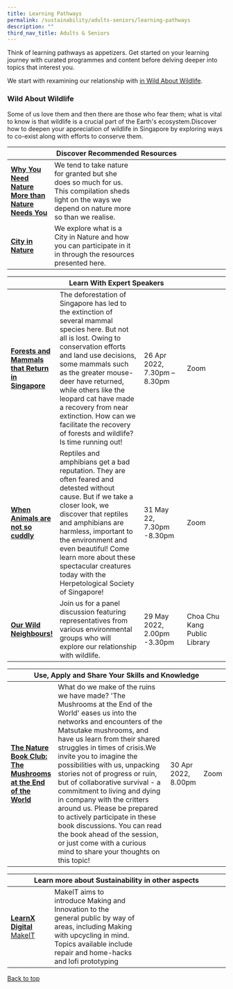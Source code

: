 ```yaml
---
title: Learning Pathways
permalink: /sustainability/adults-seniors/learning-pathways
description: ""
third_nav_title: Adults & Seniors
---
```

<style type="text/css">
/* Links */
.content a { color: #322987; }
.content a:focus,
.content a:hover { color: #28216c; }

/* Button Outline */
.bp-button { padding-left: 1.5rem; padding-right: 1.5rem; }
.bp-button.is-primary-outline { border: 1px solid #322987; color: #322987; background-color: transparent; text-decoration: none; }
.bp-button.is-primary-outline:focus,
.bp-button.is-primary-outline:hover { border: 1px solid #322987; color: #cff2e8; background-color: #322987; text-decoration: none; }

/* Responsive Iframe */
.responsive-iframe { position: absolute; top: 0; left: 0; bottom: 0; right: 0; width: 100%; height: 100%; }
.responsive-iframe-container { position: relative; overflow: hidden; width: 100%; }
.responsive-iframe-container.ratio-16by9 { padding-top: 56.25%; }
.responsive-iframe-container.ratio-4by3 { padding-top: 75%; }
.responsive-iframe-container.ratio-3by2 { padding-top: 66.66%; }
.responsive-iframe-container.ratio-1by1 { padding-top: 100%; }
</style>
Think of learning pathways as appetizers. Get started on your learning journey with curated programmes and content before delving deeper into topics that interest you.

We start with rexamining our relationship with <a href="#wildlife">in Wild About Wildlife</a>.
 
<h3 id="Wild About Wildlife" class="margin--bottom--lg"><b>Wild About Wildlife</b></h3>
Some of us love them and then there are those who fear them; what is vital to know is that wildlife is a crucial part of the Earth's ecosystem.Discover how to deepen your appreciation of wildlife in Singapore by exploring ways to co-exist along with efforts to conserve them.
<div class="horizontal-scroll margin--bottom--lg">
  <table class="generic-table">
    <thead>
      <tr>
        <th colspan="4" class="is-uppercase has-weight-normal ">Discover Recommended Resources</th>
      </tr>
    </thead>
    <tbody>
      <tr>
        <td style="width: 20%;"><a href="/sustainability/adults-seniors/content" target="_blank"><b>Why You Need Nature More than Nature Needs You</b></a></td>
        <td style="width: 40%;">We tend to take nature for granted but she does so much for us. This compilation sheds light on the ways we depend on nature more so than we realise.</td>
        <td style="width: 20%;"> </td>
        <td style="width: 20%;"> </td>
      </tr>
<tr>
        <td><a href="/sustainability/adults-seniors/content" target="_blank"><b>City in Nature</b></a></td>
        <td>We explore what is a City in Nature and how you can participate in it in through the resources presented here. </td>
        <td></td>
        <td> </td>
      </tr>
    </tbody>
  </table>
</div>

<div class="horizontal-scroll margin--bottom--lg">
  <table class="generic-table">
    <thead>
      <tr>
        <th colspan="4" class="is-uppercase has-weight-normal ">Learn With Expert Speakers</th>
      </tr>
    </thead>
    <tbody>
      <tr>
        <td style="width: 20%;"><a href="https://www.eventbrite.sg/e/289017006647" target="_blank"><b>Forests and Mammals that Return in Singapore </b></a></td>
        <td style="width: 40%;">The deforestation of Singapore has led to the extinction of several mammal species here. But not all is lost. Owing to conservation efforts and land use decisions, some mammals such as the greater mouse-deer have returned, while others like the leopard cat have made a recovery from near extinction. How can we facilitate the recovery of forests and wildlife? Is time running out! </td>
        <td style="width: 20%;"> 26 Apr 2022,<br>7.30pm – 8.30pm</td>
        <td style="width: 20%;">Zoom</td>
      </tr>
<tr>
<td><a href="https://https://www.eventbrite.sg/e/31101673843" target="_blank"><b>When Animals are not so cuddly</b></a></td>
        <td>Reptiles and amphibians get a bad reputation. They are often feared and detested without cause. But if we take a closer look, we discover that reptiles and amphibians are harmless, important to the environment and even beautiful! Come learn more about these spectacular creatures today with the Herpetological Society of Singapore!</td>
        <td>31 May 22, <br>7.30pm -8.30pm</td>
        <td>Zoom</td>
      </tr>
<tr>
<td><a href="https://www.eventbrite.com/cc/programmes-on-sustainability-66229" target="_blank"><b>Our Wild Neighbours!</b></a></td>
        <td> Join us for a panel discussion featuring representatives from various environmental groups who will explore our relationship with wildlife.</td>
        <td>29 May 2022, <br>2.00pm -3.30pm</td>
        <td>Choa Chu Kang Public Library</td>
      </tr>
   </tr>
    </tbody>
  </table>
</div>

<div class="horizontal-scroll margin--bottom--lg">
  <table class="generic-table">
    <thead>
      <tr>
        <th colspan="4" class="is-uppercase has-weight-normal ">Use, Apply and Share Your Skills and Knowledge</th>
      </tr>
    </thead>
    <tbody>
      <tr>
        <td style="width: 20%;"><a href="https://www.eventbrite.sg/e/306258075147" target="_blank"><b>The Nature Book Club: The Mushrooms at the End of the World</b></a></td>
        <td> What do we make of the ruins we have made? 'The Mushrooms at the End of the World' eases us into the networks and encounters of the Matsutake mushrooms, and have us learn from their shared struggles in times of crisis.We invite you to imagine the possibilities with us, unpacking stories not of progress or ruin, but of collaborative survival - a commitment to living and dying in company with the critters around us.
Please be prepared to actively participate in these book discussions. You can read the book ahead of the session, or just come with a curious mind to share your thoughts on this topic! </td>
        <td>30 Apr 2022, <br>8.00pm</td>
        <td>Zoom</td>
      </tr>
	</tr> 
    </tbody>
  </table>
</div>

<div class="horizontal-scroll margin--bottom--lg">
  <table class="generic-table">
    <thead>
      <tr>
        <th colspan="4" class="is-uppercase has-weight-normal ">Learn more about Sustainability in other aspects</th>
      </tr>
    </thead>
    <tbody>
      <tr>
        <td style="width: 20%;"><a href="https://www.eventbrite.com/cc/makeit-at-libraries-programmes-104559" target="_blank"><b>LearnX Digital</b><br>MakeIT</a></td>
        <td style="width: 40%;">MakeIT aims to introduce Making and Innovation to the general public by way of areas, including Making with upcycling in mind. Topics available include repair and home-hacks and lofi prototyping<br></td>
        <td style="width: 20%;"></td>
        <td style="width: 20%;"></td>
      </tr>
  </tbody>
  </table>
</div>

<p class="has-text-right margin--top--xl"><a href="#main-content">Back to top</a></p>